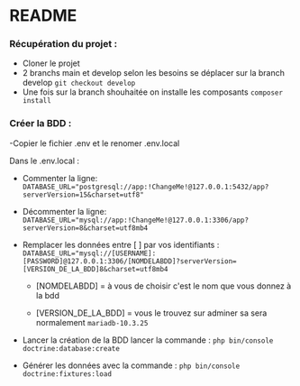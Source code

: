 #  README

### Récupération du projet :
- Cloner le projet
- 2 branchs main et develop selon les besoins se déplacer sur la branch develop ```git checkout develop```
- Une fois sur la branch shouhaitée on installe les composants ```composer install```

### Créer la BDD :
-Copier le fichier .env et le renomer .env.local

Dans le .env.local :
  - Commenter la ligne: ```DATABASE_URL="postgresql://app:!ChangeMe!@127.0.0.1:5432/app?serverVersion=15&charset=utf8"```
  
  - Décommenter la ligne: ```DATABASE_URL="mysql://app:!ChangeMe!@127.0.0.1:3306/app?serverVersion=8&charset=utf8mb4```
  
  - Remplacer les données entre [ ] par vos identifiants : ```DATABASE_URL="mysql://[USERNAME]:[PASSWORD]@127.0.0.1:3306/[NOMDELABDD]?serverVersion=[VERSION_DE_LA_BDD]8&charset=utf8mb4```
  
    - [NOMDELABDD] = à vous de choisir c'est le nom que vous donnez à la bdd 
    
    - [VERSION_DE_LA_BDD] = vous le trouvez sur adminer sa sera normalement ```mariadb-10.3.25```
    
  - Lancer la création de la BDD lancer la commande : ```php bin/console doctrine:database:create```
  
  - Générer les données avec la commande : ```php bin/console doctrine:fixtures:load```
  
